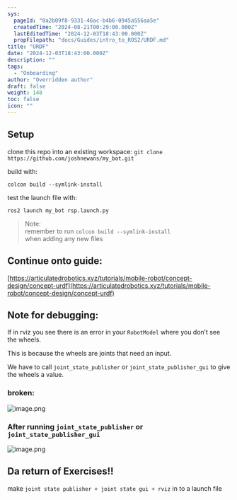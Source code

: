```yaml
---
sys:
  pageId: "0a2b09f8-9331-46ac-b4b6-0945a556aa5e"
  createdTime: "2024-08-21T00:29:00.000Z"
  lastEditedTime: "2024-12-03T18:43:00.000Z"
  propFilepath: "docs/Guides/intro_to_ROS2/URDF.md"
title: "URDF"
date: "2024-12-03T18:43:00.000Z"
description: ""
tags:
  - "Onboarding"
author: "Overridden author"
draft: false
weight: 148
toc: false
icon: ""
---
```


## Setup

clone this repo into an existing workspace:
`git clone https://github.com/joshnewans/my_bot.git`

build with:

`colcon build --symlink-install`

test the launch file with:

`ros2 launch my_bot rsp.launch.py`

> Note:  
> remember to run `colcon build --symlink-install`  
> when adding any new files

## Continue onto guide:

[https://articulatedrobotics.xyz/tutorials/mobile-robot/concept-design/concept-urdf](https://articulatedrobotics.xyz/tutorials/mobile-robot/concept-design/concept-urdf)

## Note for debugging:

If in rviz you see there is an error in your `RobotModel` where you don’t see the wheels.

This is because the wheels are joints that need an input. 

We have to call `joint_state_publisher` or `joint_state_publisher_gui` to give the wheels a value.

### broken:

![image.png](https://prod-files-secure.s3.us-west-2.amazonaws.com/d518164a-d88e-44d1-a4ee-3adb3bd8bce0/96a1d089-1f17-4dbf-8563-f2aef56a4d37/image.png?X-Amz-Algorithm=AWS4-HMAC-SHA256&X-Amz-Content-Sha256=UNSIGNED-PAYLOAD&X-Amz-Credential=ASIAZI2LB4667WU3YET7%2F20250514%2Fus-west-2%2Fs3%2Faws4_request&X-Amz-Date=20250514T170900Z&X-Amz-Expires=3600&X-Amz-Security-Token=IQoJb3JpZ2luX2VjEGEaCXVzLXdlc3QtMiJHMEUCIAaDq7bwvTKkWYSiHvFJqyWEt01a1jqnEn8o7jRGIyy9AiEAiDAD4YadJwKTfkWRRDMagWGGtvPX9QkLNC%2B9bjQM4Doq%2FwMIGRAAGgw2Mzc0MjMxODM4MDUiDCDeLpBc%2BNd70gpw%2ByrcAyjryMCGR8ys2oGfhl6KVNqbhQSTNLNi35hWMrmZFxpqSUmBy9d61kSAm3nxNOWjOWyMYjA%2FdfnmsgBMpzf4IwcuNgfxw3lgLtDXhvWaU8gNWwkIDcd%2FNF0Zwm9jN%2FnnU9vXsP54OSIBYhSSFZGrQ%2B%2FYGrpzNQJgYyJ9fkklVqmW8QeoLmHoqrHpTH8ifWL8w%2BaQo%2FE%2F1TLn3qStz1SDALVnIOSTGWqIvoG4D5oSZ039MRrz17ul8XKX%2FmXMxvCPFCZw3PlVXAeuxOgheF2SK6tV7nO7PSsbIGyWACExNB4%2BMIgVUxnJ5wPKGB9OF0wpEP8PtmeUcPMd%2FqokUeaLd8kHX%2BnvzyshPFzMsJOOvEGxjRqzwrVqhrw2aMF6o%2BNpK2FiNp4OXQk3xSZ%2BB5UVFD6KmODPRDjGMEko6B%2Bzyhwzk7mV1iVw%2BzYJ8DqR3uTifHhl4zGSnm0Q5z2FUSeXp%2FClMRh5iHE1bohxBoliahrNC1Xlow5cxfknFZhnDoK241esPEET%2FKhzUhIo2D4Q2MHy5MikHwOMphm%2F88lquFEepcDZ5ZwUviJ095DObkmbG2ZVImdjPhjWWSMn63QTjBQKVhd41iF%2BKbh%2Bf3UC5jNr%2Fysyff%2BJnPPt0ik8MP6Hk8EGOqUBYkvpoxyJ6jPsM1yIfYnTAh4DdtoGDop%2Ba7KyHlqqPr9r2BPLbGfMom5hYXRmaRUB91xsno5LvIKVjMBwpYmqsQs6i%2BnaEotrpQMCslbUrX9%2F0TnVSIsvJCHwazCgmkNNxt%2BKhmlQcbYXg%2B%2BWJw1mm30N9hG%2FXzubzgPDY9aIKlDwxBMsA5IWdJh8yOhB8iysO8atTnv79Te9%2FRhsW7GI07mr0Srw&X-Amz-Signature=b705277c91705df6234432e6d9840536ceb7c3aa4270aa9bb492d63bfff2a299&X-Amz-SignedHeaders=host&x-id=GetObject)

### After running `joint_state_publisher` or `joint_state_publisher_gui`

![image.png](https://prod-files-secure.s3.us-west-2.amazonaws.com/d518164a-d88e-44d1-a4ee-3adb3bd8bce0/130c99c7-1b0b-4031-9953-844fc3950ff4/image.png?X-Amz-Algorithm=AWS4-HMAC-SHA256&X-Amz-Content-Sha256=UNSIGNED-PAYLOAD&X-Amz-Credential=ASIAZI2LB4667WU3YET7%2F20250514%2Fus-west-2%2Fs3%2Faws4_request&X-Amz-Date=20250514T170900Z&X-Amz-Expires=3600&X-Amz-Security-Token=IQoJb3JpZ2luX2VjEGEaCXVzLXdlc3QtMiJHMEUCIAaDq7bwvTKkWYSiHvFJqyWEt01a1jqnEn8o7jRGIyy9AiEAiDAD4YadJwKTfkWRRDMagWGGtvPX9QkLNC%2B9bjQM4Doq%2FwMIGRAAGgw2Mzc0MjMxODM4MDUiDCDeLpBc%2BNd70gpw%2ByrcAyjryMCGR8ys2oGfhl6KVNqbhQSTNLNi35hWMrmZFxpqSUmBy9d61kSAm3nxNOWjOWyMYjA%2FdfnmsgBMpzf4IwcuNgfxw3lgLtDXhvWaU8gNWwkIDcd%2FNF0Zwm9jN%2FnnU9vXsP54OSIBYhSSFZGrQ%2B%2FYGrpzNQJgYyJ9fkklVqmW8QeoLmHoqrHpTH8ifWL8w%2BaQo%2FE%2F1TLn3qStz1SDALVnIOSTGWqIvoG4D5oSZ039MRrz17ul8XKX%2FmXMxvCPFCZw3PlVXAeuxOgheF2SK6tV7nO7PSsbIGyWACExNB4%2BMIgVUxnJ5wPKGB9OF0wpEP8PtmeUcPMd%2FqokUeaLd8kHX%2BnvzyshPFzMsJOOvEGxjRqzwrVqhrw2aMF6o%2BNpK2FiNp4OXQk3xSZ%2BB5UVFD6KmODPRDjGMEko6B%2Bzyhwzk7mV1iVw%2BzYJ8DqR3uTifHhl4zGSnm0Q5z2FUSeXp%2FClMRh5iHE1bohxBoliahrNC1Xlow5cxfknFZhnDoK241esPEET%2FKhzUhIo2D4Q2MHy5MikHwOMphm%2F88lquFEepcDZ5ZwUviJ095DObkmbG2ZVImdjPhjWWSMn63QTjBQKVhd41iF%2BKbh%2Bf3UC5jNr%2Fysyff%2BJnPPt0ik8MP6Hk8EGOqUBYkvpoxyJ6jPsM1yIfYnTAh4DdtoGDop%2Ba7KyHlqqPr9r2BPLbGfMom5hYXRmaRUB91xsno5LvIKVjMBwpYmqsQs6i%2BnaEotrpQMCslbUrX9%2F0TnVSIsvJCHwazCgmkNNxt%2BKhmlQcbYXg%2B%2BWJw1mm30N9hG%2FXzubzgPDY9aIKlDwxBMsA5IWdJh8yOhB8iysO8atTnv79Te9%2FRhsW7GI07mr0Srw&X-Amz-Signature=f8c9d306716e92d2090597fde6921004f67a5c614ed55cbfba7b043dc56e9928&X-Amz-SignedHeaders=host&x-id=GetObject)

## Da return of Exercises!!

make `joint state publisher + joint state gui + rviz` in to a launch file
